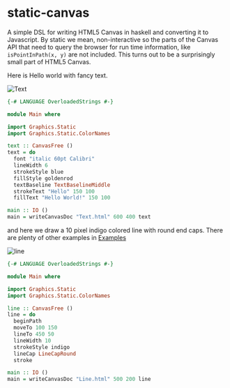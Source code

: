 # static-canvas
A simple DSL for writing HTML5 Canvas in haskell and converting it
to Javascript. By static we mean, non-interactive so the parts of
the Canvas API that need to query the browser for run time information,
like `isPointInPath(x, y)` are not included. This turns out to be
a surprisingly small part of HTML5 Canvas.

Here is Hello world with fancy text.

![Text](http://i.imgur.com/XQrbYv2.png)
```haskell
{-# LANGUAGE OverloadedStrings #-}

module Main where

import Graphics.Static
import Graphics.Static.ColorNames

text :: CanvasFree ()
text = do
  font "italic 60pt Calibri"
  lineWidth 6
  strokeStyle blue
  fillStyle goldenrod
  textBaseline TextBaselineMiddle
  strokeText "Hello" 150 100 
  fillText "Hello World!" 150 100

main :: IO ()
main = writeCanvasDoc "Text.html" 600 400 text
```
and here we draw a 10 pixel indigo colored line with round end caps.
There are plenty of other examples in [Examples](https://github.com/jeffreyrosenbluth/static-canvas/tree/master/examples)

![line](http://i.imgur.com/4Os9oxb.png)
```haskell
{-# LANGUAGE OverloadedStrings #-}

module Main where

import Graphics.Static
import Graphics.Static.ColorNames

line :: CanvasFree ()
line = do
  beginPath
  moveTo 100 150
  lineTo 450 50
  lineWidth 10
  strokeStyle indigo
  lineCap LineCapRound
  stroke

main :: IO ()
main = writeCanvasDoc "Line.html" 500 200 line
```
